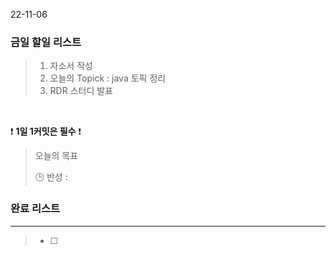 22-11-06
### 금일 할일 리스트


>  1. 자소서 작성
>  2. 오늘의 Topick : java 토픽 정리
>  3. RDR 스터디 발표

<br/>

❗ **1일 1커밋은 필수** ❗

> 오늘의 목표
>
> 🕒 반성 :
>

### 완료 리스트

---
> - [ ]